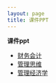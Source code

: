 ```yaml
---
layout: page
title: 课件PPT
---
```



**课件ppt**



- [财务会计](https://cufembaer.github.io/public/asset/ppt/财务会计/财务会计.zip)
- [管理思维](https://cufembaer.github.io/public/asset/ppt/管理思维.zip)
- [管理经济学](https://cufembaer.github.io/public/asset/ppt/管理经济学)

